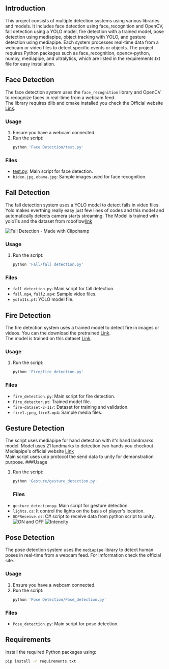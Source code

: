 ## Introduction
This project consists of multiple detection systems using various libraries and models. It includes face detection using face_recognition and OpenCV, fall detection using a YOLO model,   fire detection with a trained model, pose detection using mediapipe, object tracking with YOLO, and gesture detection using mediapipe. Each system processes real-time data from a webcam or video files to detect specific events or objects.   The project requires Python packages such as face_recognition, opencv-python, numpy, mediapipe, and ultralytics, which are listed in the requirements.txt file for easy installation.
## Face Detection

The face detection system uses the `face_recognition` library and OpenCV to recognize faces in real-time from a webcam feed.  
The library requires dlib and cmake installed you check the Official website [Link](https://pypi.org/project/face-recognition/).

### Usage

1. Ensure you have a webcam connected.
2. Run the script:
    ```sh
    python 'Face Detection/test.py'
    ```

### Files

- [test.py](http://_vscodecontentref_/1): Main script for face detection.
- `biden.jpg`, `obama.jpg`: Sample images used for face recognition.

## Fall Detection

The fall detection system uses a YOLO model to detect falls in video files.  
Yolo makes everthing really easy just few lines of codes and this model and automatically detects camera starts streaming.
The Model is trained with yolo11s and the dataset from roboflow[link](https://universe.roboflow.com/roboflow-universe-projects/fall-detection-ca3o8)  

![Fall Detection - Made with Clipchamp](https://github.com/user-attachments/assets/688bc9b8-bb2b-4fee-b660-32d89c303c82)  

### Usage

1. Run the script:
    ```sh
    python 'Fall/fall detection.py'
    ```

### Files

- `fall detection.py`: Main script for fall detection.
- `fall.mp4`, `fall2.mp4`: Sample video files.
- `yolo11s.pt`: YOLO model file.

## Fire Detection

The fire detection system uses a trained model to detect fire in images or videos.
You can the download the pretrained [Link](https://drive.google.com/file/d/1JkastcxV8s7LscjSeC9prmnSPxEdiaUJ/view?usp=sharing).  
The model is trained on this dataset [Link](https://universe.roboflow.com/fire-detector/fire-dataset-2/dataset/11).
### Usage

1. Run the script:
    ```sh
    python 'Fire/fire_detection.py'
    ```

### Files

- `fire_detection.py`: Main script for fire detection.
- `Fire_detector.pt`: Trained model file.
- `fire-dataset-2-11/`: Dataset for training and validation.
- `fire1.jpeg`, `fire3.mp4`: Sample media files.

## Gesture Detection
The script uses mediapipe for hand detection with it's hand landmarks model.
Model uses 21 landmarks to detection two hands you checkout Mediapipe's official website [Link](https://ai.google.dev/edge/mediapipe/solutions/vision/hand_landmarker)  
Main script uses udp protocol the send data to unity for demonstration purpose.
###Usage

1. Run the script:
    ```sh
    python 'Gesture/gesture_detection.py'
    ```
    ### Files

- `gesture_detectionpy`: Main script for gesture detection.
- `lights.cs`: It control the lights on the basis of player's location.
- `UDPReceive.cs`: C# script to receive data from python script to unity.  
![ON and OFF](https://github.com/user-attachments/assets/04bfa899-f85c-4394-843e-4771a2ae78b3)
![Intencity](https://github.com/user-attachments/assets/8caca28c-fc01-4bf6-8bc2-51e577e4dd03)  



## Pose Detection

The pose detection system uses the `mediapipe` library to detect human poses in real-time from a webcam feed.
For Imformation check the official site.

### Usage

1. Ensure you have a webcam connected.
2. Run the script:
    ```sh
    python 'Pose Detection/Pose_detection.py'
    ```

### Files

- `Pose_detection.py`: Main script for pose detection.

## Requirements

Install the required Python packages using:
```sh
pip install -r requirements.txt
